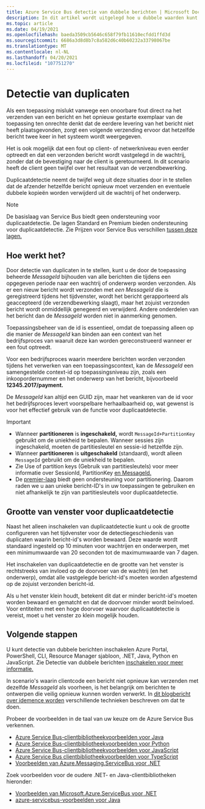 ```yaml
---
title: Azure Service Bus detectie van dubbele berichten | Microsoft Docs
description: In dit artikel wordt uitgelegd hoe u dubbele waarden kunt detecteren in Azure Service Bus berichten. Het dubbele bericht kan worden genegeerd en worden genegeerd.
ms.topic: article
ms.date: 04/19/2021
ms.openlocfilehash: baeda3509cb5646c658f79fb11610ecfdd1ffd3d
ms.sourcegitcommit: 6686a3d8d8b7c8a582d6c40b60232a33798067be
ms.translationtype: MT
ms.contentlocale: nl-NL
ms.lasthandoff: 04/20/2021
ms.locfileid: "107751270"
---
```

# <a name="duplicate-detection"></a>Detectie van duplicaten

Als een toepassing mislukt vanwege een onoorbare fout direct na het verzenden van een bericht en het opnieuw gestarte exemplaar van de toepassing ten onrechte denkt dat de eerdere levering van het bericht niet heeft plaatsgevonden, zorgt een volgende verzending ervoor dat hetzelfde bericht twee keer in het systeem wordt weergegeven.

Het is ook mogelijk dat een fout op client- of netwerkniveau even eerder optreedt en dat een verzonden bericht wordt vastgelegd in de wachtrij, zonder dat de bevestiging naar de client is geretourneerd. In dit scenario heeft de client geen twijfel over het resultaat van de verzendbewerking.

Duplicaatdetectie neemt de twijfel weg uit deze situaties door in te stellen dat de afzender hetzelfde bericht opnieuw moet verzenden en eventuele dubbele kopieën worden verwijderd uit de wachtrij of het onderwerp.

> [!NOTE]
> De basislaag van Service Bus biedt geen ondersteuning voor duplicaatdetectie. De lagen Standard en Premium bieden ondersteuning voor duplicaatdetectie. Zie Prijzen voor Service Bus verschillen [tussen deze lagen.](https://azure.microsoft.com/pricing/details/service-bus/)

## <a name="how-it-works"></a>Hoe werkt het? 
Door detectie van duplicaten in te stellen, kunt u de door de toepassing beheerde *MessageId* bijhouden van alle berichten die tijdens een opgegeven periode naar een wachtrij of onderwerp worden verzonden. Als er een nieuw bericht wordt verzonden met *een MessageId* die is geregistreerd tijdens het tijdvenster, wordt het bericht gerapporteerd als geaccepteerd (de verzendbewerking slaagt), maar het zojuist verzonden bericht wordt onmiddellijk genegeerd en verwijderd. Andere onderdelen van het bericht dan de *MessageId* worden niet in aanmerking genomen.

Toepassingsbeheer van de id is essentieel, omdat de toepassing alleen op die manier de *MessageId* kan binden aan een context van het bedrijfsproces van waaruit deze kan worden gereconstrueerd wanneer er een fout optreedt.

Voor een bedrijfsproces waarin meerdere berichten worden verzonden tijdens het verwerken van een toepassingscontext, kan de *MessageId* een samengestelde context-id op toepassingsniveau zijn, zoals een inkoopordernummer en het onderwerp van het bericht, bijvoorbeeld **12345.2017/payment.**

De *MessageId* kan altijd een GUID zijn, maar het veankeren van de id voor het bedrijfsproces levert voorspelbare herhaalbaarheid op, wat gewenst is voor het effectief gebruik van de functie voor duplicaatdetectie.

> [!IMPORTANT]
>- Wanneer **partitioneren** is **ingeschakeld,** wordt `MessageId+PartitionKey` gebruikt om de uniekheid te bepalen. Wanneer sessies zijn ingeschakeld, moeten de partitiesleutel en sessie-id hetzelfde zijn. 
>- Wanneer **partitioneren** is **uitgeschakeld** (standaard), wordt alleen `MessageId` gebruikt om de uniekheid te bepalen.
>- Zie Use of partition keys (Gebruik van partitiesleutels) voor meer informatie over SessionId, PartitionKey [en MessageId.](service-bus-partitioning.md#use-of-partition-keys)
>- De [premier-laag](service-bus-premium-messaging.md) biedt geen ondersteuning voor partitionering. Daarom raden we u aan unieke bericht-ID's in uw toepassingen te gebruiken en niet afhankelijk te zijn van partitiesleutels voor duplicaatdetectie. 


## <a name="duplicate-detection-window-size"></a>Grootte van venster voor duplicaatdetectie

Naast het alleen inschakelen van duplicaatdetectie kunt u ook de grootte configureren van het tijdvenster voor de detectiegeschiedenis van duplicaten waarin bericht-id's worden bewaard.
Deze waarde wordt standaard ingesteld op 10 minuten voor wachtrijen en onderwerpen, met een minimumwaarde van 20 seconden tot de maximumwaarde van 7 dagen.

Het inschakelen van duplicaatdetectie en de grootte van het venster is rechtstreeks van invloed op de doorvoer van de wachtrij (en het onderwerp), omdat alle vastgelegde bericht-id's moeten worden afgestemd op de zojuist verzonden bericht-id.

Als u het venster klein houdt, betekent dit dat er minder bericht-id's moeten worden bewaard en gematcht en dat de doorvoer minder wordt beïnvloed. Voor entiteiten met een hoge doorvoer waarvoor duplicaatdetectie is vereist, moet u het venster zo klein mogelijk houden.

## <a name="next-steps"></a>Volgende stappen
U kunt detectie van dubbele berichten inschakelen Azure Portal, PowerShell, CLI, Resource Manager sjabloon, .NET, Java, Python en JavaScript. Zie Detectie van dubbele berichten [inschakelen voor meer informatie.](enable-duplicate-detection.md) 

In scenario's waarin clientcode een bericht niet opnieuw kan verzenden met dezelfde *MessageId* als voorheen, is het belangrijk om berichten te ontwerpen die veilig opnieuw kunnen worden verwerkt. In [dit blogbericht over idemence worden](https://particular.net/blog/what-does-idempotent-mean) verschillende technieken beschreven om dat te doen.

Probeer de voorbeelden in de taal van uw keuze om de Azure Service Bus verkennen. 

- [Azure Service Bus-clientbibliotheekvoorbeelden voor Java](/samples/azure/azure-sdk-for-java/servicebus-samples/)
- [Azure Service Bus-clientbibliotheekvoorbeelden voor Python](/samples/azure/azure-sdk-for-python/servicebus-samples/)
- [Azure Service Bus-clientbibliotheekvoorbeelden voor JavaScript](/samples/azure/azure-sdk-for-js/service-bus-javascript/)
- [Azure Service Bus clientbibliotheekvoorbeelden voor TypeScript](/samples/azure/azure-sdk-for-js/service-bus-typescript/)
- [Voorbeelden van Azure.Messaging.ServiceBus voor .NET](/samples/azure/azure-sdk-for-net/azuremessagingservicebus-samples/)

Zoek voorbeelden voor de oudere .NET- en Java-clientbibliotheken hieronder:
- [Voorbeelden van Microsoft.Azure.ServiceBus voor .NET](https://github.com/Azure/azure-service-bus/tree/master/samples/DotNet/Microsoft.Azure.ServiceBus/)
- [azure-servicebus-voorbeelden voor Java](https://github.com/Azure/azure-service-bus/tree/master/samples/Java/azure-servicebus/MessageBrowse)

